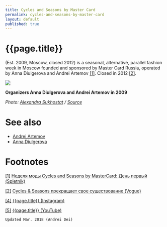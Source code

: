 ```yaml
---
title: Cycles and Seasons by Master Card
permalink: cycles-and-seasons-by-master-card
layout: default
published: true
---
```



# {{page.title}}

(Est. 2009, Moscow, closed 2012) is a seasonal, alternative, parallel fashion week in Moscow founded and sponsored by Master Card Russia, operated by Anna Diulgerova and Andrei Artemov <span id="a1">[\[1\]](#f1)</span>. Closed in 2012 <span id="a2">[\[2\]](#f2)</span>.

![](http://www.spletnik.ru/img/2009/04/sasha/4/BOYKO_90410_1521.jpg)

**Organizers Anna Diulgerova and Andrei Artemov in 2009**

*Photo: [Alexandra Sukhostat](sukhostat-alexandra) / [Source](index)*


# See also

+ [Andrei Artemov](artemov-andrei)
+ [Anna Diulgerova](diulgerova-anna)


# Footnotes

[[1]](#a1) <span id="f1"></span> [Неделя моды Cycles and Seasons by MasterCard: День первый (Spletnik)](http://www.spletnik.ru/events/12871-nedelya-mody-cycles-and-seasons-by-mastercard-den-pervyy.html)

[[2]](#a2) <span id="f2"></span> [Cycles & Seasons прекращает свое существование (Vogue)](https://www.vogue.ru/fashion/news/450518/)

[[4]](#a4) <span id="f4"></span> [{{page.title}} (Instagram)](index)

[[5]](#a5) <span id="f5"></span> [{{page.title}} (YouTube)](index)

`Updated Mar. 2018 (Andrei Dei)`
